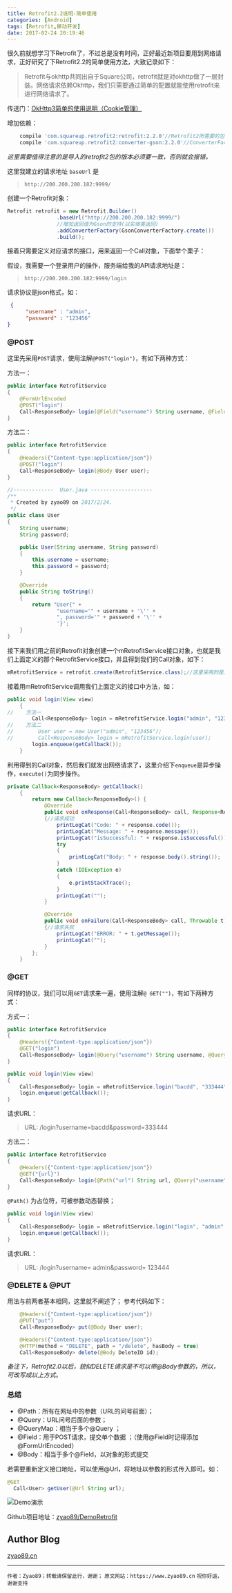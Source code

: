 ```yaml
---
title: Retrofit2.2说明-简单使用
categories: [Android]
tags: [Retrofit,移动开发]
date: 2017-02-24 20:19:46
---
```


很久前就想学习下Retrofit了，不过总是没有时间，正好最近新项目要用到网络请求，正好研究了下Retrofit2.2的简单使用方法，大致记录如下：

>Retrofit与okhttp共同出自于Square公司，retrofit就是对okhttp做了一层封装。网络请求依赖Okhttp，我们只需要通过简单的配置就能使用retrofit来进行网络请求了。

传送门：[OkHttp3简单的使用说明（Cookie管理）](../OkHttp3简单的使用说明（Cookie管理）/README.md)

增加依赖：

```groovy
    compile 'com.squareup.retrofit2:retrofit:2.2.0'//Retrofit2所需要的包
    compile 'com.squareup.retrofit2:converter-gson:2.2.0'//ConverterFactory的Gson依赖包
```

*这里需要值得注意的是导入的retrofit2包的版本必须要一致，否则就会报错。*

这里我建立的请求地址 `baseUrl` 是
> `http://200.200.200.182:9999/`

创建一个Retrofit对象：

```java
Retrofit retrofit = new Retrofit.Builder()
                .baseUrl("http://200.200.200.182:9999/")
                //增加返回值为Gson的支持(以实体类返回)
                .addConverterFactory(GsonConverterFactory.create())
                .build();
```

接着只需要定义对应请求的接口，用来返回一个Call对象，下面举个栗子：

假设，我需要一个登录用户的操作，服务端给我的API请求地址是：
> `http://200.200.200.182:9999/login`

请求协议是json格式，如：

```json
 {
      "username" : "admin",
      "password" : "123456"
}
```

### @POST

这里先采用`POST`请求，使用注解`@POST("login")`，有如下两种方式：

方法一：

```java
public interface RetrofitService
{
    @FormUrlEncoded
    @POST("login")
    Call<ResponseBody> login(@Field("username") String username, @Field("password") String password);
}
```

方法二：

```java
public interface RetrofitService
{
    @Headers({"Content-type:application/json"})
    @POST("login")
    Call<ResponseBody> login(@Body User user);
}

//-------------  User.java --------------------
/**
 * Created by zyao89 on 2017/2/24.
 */
public class User
{
    String username;
    String password;

    public User(String username, String password)
    {
        this.username = username;
        this.password = password;
    }

    @Override
    public String toString()
    {
        return "User{" +
                "username='" + username + '\'' +
                ", password='" + password + '\'' +
                '}';
    }
}
```

接下来我们用之前的Retrofit对象创建一个mRetrofitService接口对象，也就是我们上面定义的那个RetrofitService接口，并且得到我们的Call对象，如下：

```java
mRetrofitService = retrofit.create(RetrofitService.class);//这里采用的是Java的动态代理模式
```

接着用mRetrofitService调用我们上面定义的接口中方法，如：

```java
public void login(View view)
    {
//    方法一
        Call<ResponseBody> login = mRetrofitService.login("admin", "123456");
//    方法二
//        User user = new User("admin", "123456");
//        Call<ResponseBody> login = mRetrofitService.login(user);
        login.enqueue(getCallback());
    }
```

利用得到的Call对象，然后我们就发出网络请求了，这里介绍下`enqueue`是异步操作，`execute()`为同步操作。

```java
private Callback<ResponseBody> getCallback()
    {
        return new Callback<ResponseBody>() {
            @Override
            public void onResponse(Call<ResponseBody> call, Response<ResponseBody> response)
            {//请求成功
                printLogCat("Code: " + response.code());
                printLogCat("Message: " + response.message());
                printLogCat("isSuccessful: " + response.isSuccessful());
                try
                {
                    printLogCat("Body: " + response.body().string());
                }
                catch (IOException e)
                {
                    e.printStackTrace();
                }
                printLogCat("");
            }

            @Override
            public void onFailure(Call<ResponseBody> call, Throwable t)
            {//请求失败
                printLogCat("ERROR: " + t.getMessage());
                printLogCat("");
            }
        };
    }
```

### @GET

同样的协议，我们可以用`GET`请求来一遍，使用注解`@ GET("")`，有如下两种方式：

方式一：

```java
public interface RetrofitService
{
    @Headers({"Content-type:application/json"})
    @GET("login")
    Call<ResponseBody> login(@Query("username") String username, @Query("password") String password);
}
```

``` java
public void login(View view)
{
    Call<ResponseBody> login = mRetrofitService.login("bacdd", "333444");
    login.enqueue(getCallback());
}
```

请求URL：
> URL: /login?username=bacdd&password=333444

方法二：

```java
public interface RetrofitService
{
    @Headers({"Content-type:application/json"})
    @GET("{url}")
    Call<ResponseBody> login(@Path("url") String url, @Query("username") String username, @Query("password") String password);
}
```

`@Path()` 为占位符，可被参数动态替换；

``` java
public void login(View view)
{
    Call<ResponseBody> login = mRetrofitService.login("login", "admin", "123444");
    login.enqueue(getCallback());
}
```

请求URL：
> URL: /login?username= admin&password= 123444

### @DELETE  &  @PUT

用法与前两者基本相同，这里就不阐述了；
参考代码如下：

```java
    @Headers({"Content-type:application/json"})
    @PUT("put")
    Call<ResponseBody> put(@Body User user);
```

```java
    @Headers({"Content-type:application/json"})
    @HTTP(method = "DELETE", path = "/delete", hasBody = true)
    Call<ResponseBody> delete(@Body DeleteID id);
```

*备注下，Retrofit2.0以后，貌似DELETE请求是不可以带@Body参数的，所以，可改写成以上方式。*

### 总结

* @Path：所有在网址中的参数（URL的问号前面）；
* @Query：URL问号后面的参数；
* @QueryMap：相当于多个@Query ；
* @Field：用于POST请求，提交单个数据 ；（使用@Field时记得添加@FormUrlEncoded）
* @Body：相当于多个@Field，以对象的形式提交

若需要重新定义接口地址，可以使用@Url，将地址以参数的形式传入即可。如：

```java
@GET
  Call<User> getUser(@Url String url);
```

![Demo演示](img1.png)

Github项目地址：[zyao89/DemoRetrofit](https://github.com/zyao89/DemoRetrofit)

## Author Blog

[zyao89.cn](https://zyao89.cn)

---

`作者：Zyao89；转载请保留此行，谢谢；`
`原文网站：https://www.zyao89.cn`
`祝你好运，谢谢支持`
